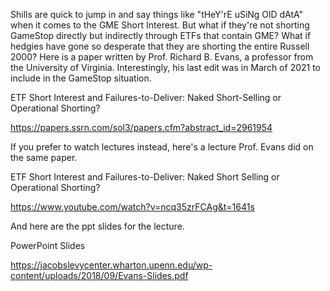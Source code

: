 Shills are quick to jump in and say things like "tHeY'rE uSiNg OlD dAtA" when it comes to the GME Short Interest. But what if they're not shorting GameStop directly but indirectly through ETFs that contain GME? What if hedgies have gone so desperate that they are shorting the entire Russell 2000? Here is a paper written by Prof. Richard B. Evans, a professor from the University of Virginia. Interestingly, his last edit was in March of 2021 to include in the GameStop situation.

ETF Short Interest and Failures-to-Deliver: Naked Short-Selling or Operational Shorting?

https://papers.ssrn.com/sol3/papers.cfm?abstract_id=2961954

If you prefer to watch lectures instead, here's a lecture Prof. Evans did on the same paper.

ETF Short Interest and Failures-to-Deliver: Naked Short Selling or Operational Shorting?

https://www.youtube.com/watch?v=ncq35zrFCAg&t=1641s

And here are the ppt slides for the lecture.

PowerPoint Slides

https://jacobslevycenter.wharton.upenn.edu/wp-content/uploads/2018/09/Evans-Slides.pdf
